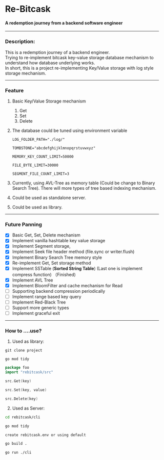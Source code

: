 # Re-Bitcask

#### A redemption journey from a backend software engineer

---
### Description:
This is a redemption journey of a backend engineer.<br> 
Trying to re-implement
bitcask key-value storage database mechanism to understand how
database underlying works.<br>
In short, this is a project re-implementing Key/Value storage with log style
storage mechanism.

---
### Feature
1. Basic Key/Value Storage mechanism
   1. Get
   2. Set
   3. Delete
2. The database could be tuned using environment variable
    ```text
    LOG_FOLDER_PATH="./log/"
   
    TOMBSTONE="abcdefghijklmnopqrstuvwxyz"
   
    MEMORY_KEY_COUNT_LIMIT=50000
   
    FILE_BYTE_LIMIT=30000
   
    SEGMENT_FILE_COUNT_LIMIT=3
    ```
3. Currently, using AVL-Tree as memory table (Could be change to Binary Search Tree). There will more types
   of tree based indexing mechanism.

4. Could be used as standalone server.

5. Could be used as library.

---
### Future Panning
- [x]  Basic Get, Set, Delete mechanism  
- [x]  Implement vanilla hashtable key value storage
- [x]  Implement Segment storage,
- [x]  Implement Seek file header method (file.sync or writer.flush)
- [x]  Implement Binary Search Tree memory style
- [x]  Re-implement Get, Set storage method
- [x]  Implement SSTable (**Sorted String Table**) (Last one is implement compress function) （Finished)
- [x]  Implement AVL Tree
- [x]  Implement BloomFilter and cache mechanism for Read
- [ ]  Supporting backend compression periodically
- [ ]  Implement range based key query
- [ ]  Implement Red-Black Tree
- [ ]  Support more generic types
- [ ]  Implement graceful exit

---
### How to ....use?
1. Used as library:

`git clone project`

`go mod tidy`

```go
package foo
import "rebitcask/src"

src.Get(key)

src.Set(key, value)

src.Delete(key)
```

2. Used as Server:
```bash
cd rebitcask/cli

go mod tidy

create rebitcask.env or using default

go build .

go run ./cli
```

